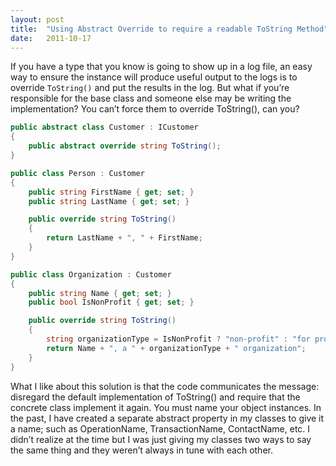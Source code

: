 ```yaml
---
layout: post
title:  "Using Abstract Override to require a readable ToString Method"
date:   2011-10-17
---
```


If you have a type that you know is going to show up in a log file, an easy way to ensure the instance will produce useful output to the logs is to override <code>ToString()</code> and put the results in the log. But what if you’re responsible for the base class and someone else may be writing the implementation? You can’t force them to override ToString(), can you?

``` cs
public abstract class Customer : ICustomer
{
    public abstract override string ToString();
}

public class Person : Customer
{
    public string FirstName { get; set; }
    public string LastName { get; set; }

    public override string ToString()
    {
        return LastName + ", " + FirstName;
    }
}

public class Organization : Customer
{
    public string Name { get; set; }
    public bool IsNonProfit { get; set; }

    public override string ToString()
    {
        string organizationType = IsNonProfit ? "non-profit" : "for profit";
        return Name + ", a " + organizationType + " organization";
    }
}
```

What I like about this solution is that the code communicates the message: disregard the default implementation of ToString() and require that the concrete class implement it again. You must name your object instances. In the past, I have created a separate abstract property in my classes to give it a name; such as OperationName, TransactionName, ContactName, etc. I didn’t realize at the time but I was just giving my classes two ways to say the same thing and they weren’t always in tune with each other.

